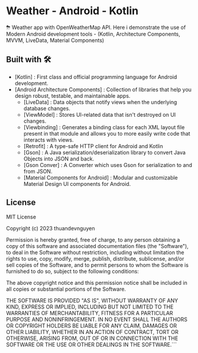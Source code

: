 
# Weather - Android - Kotlin
⛈ Weather app with OpenWeatherMap API. Here i demonstrate the use of Modern Android development tools - (Kotlin, Architecture Components, MVVM, LiveData, Material Components)

## Built with 🛠

- [Kotlin] : First class and official programming language for Android development.
- [Android Architecture Components] : Collection of libraries that help you design robust, testable, and maintainable apps.
    - [LiveData] : Data objects that notify views when the underlying database changes.
    - [ViewModel] : Stores UI-related data that isn't destroyed on UI changes.
    - [Viewbinding] : Generates a binding class for each XML layout file present in that module and allows you to more easily write code that interacts with views.
    - [Retrofit] : A type-safe HTTP client for Android and Kotlin
    - [Gson] : A Java serialization/deserialization library to convert Java Objects into JSON and back.
    - [Gson Conver] : A Converter which uses Gson for serialization to and from JSON.
    - [Material Components for Android] : Modular and customizable Material Design UI components for Android.
## License

MIT License

Copyright (c) 2023 thuandevnguyen

Permission is hereby granted, free of charge, to any person obtaining a copy
of this software and associated documentation files (the "Software"), to deal
in the Software without restriction, including without limitation the rights
to use, copy, modify, merge, publish, distribute, sublicense, and/or sell
copies of the Software, and to permit persons to whom the Software is
furnished to do so, subject to the following conditions:

The above copyright notice and this permission notice shall be included in all
copies or substantial portions of the Software.

THE SOFTWARE IS PROVIDED "AS IS", WITHOUT WARRANTY OF ANY KIND, EXPRESS OR
IMPLIED, INCLUDING BUT NOT LIMITED TO THE WARRANTIES OF MERCHANTABILITY,
FITNESS FOR A PARTICULAR PURPOSE AND NONINFRINGEMENT. IN NO EVENT SHALL THE
AUTHORS OR COPYRIGHT HOLDERS BE LIABLE FOR ANY CLAIM, DAMAGES OR OTHER
LIABILITY, WHETHER IN AN ACTION OF CONTRACT, TORT OR OTHERWISE, ARISING FROM,
OUT OF OR IN CONNECTION WITH THE SOFTWARE OR THE USE OR OTHER DEALINGS IN THE
SOFTWARE.```
